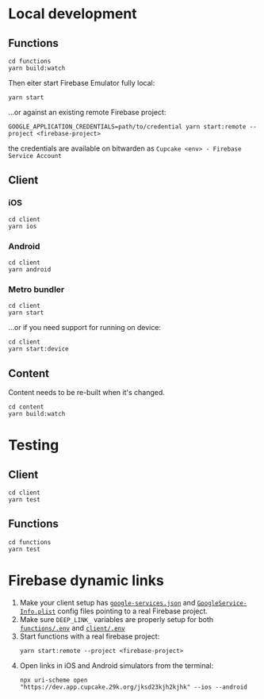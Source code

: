 # Local development

## Functions

```
cd functions
yarn build:watch
```

Then eiter start Firebase Emulator fully local:

```
yarn start
```

...or against an existing remote Firebase project:

```
GOOGLE_APPLICATION_CREDENTIALS=path/to/credential yarn start:remote --project <firebase-project>
```

the credentials are available on bitwarden as `Cupcake <env> - Firebase Service Account`

## Client

### iOS

```
cd client
yarn ios
```

### Android

```
cd client
yarn android
```

### Metro bundler

```
cd client
yarn start
```

...or if you need support for running on device:

```
cd client
yarn start:device
```

## Content

Content needs to be re-built when it's changed.

```
cd content
yarn build:watch
```

# Testing

## Client

```
cd client
yarn test
```

## Functions

```
cd functions
yarn test
```

# Firebase dynamic links

1. Make your client setup has [`google-services.json`](./INSTALLATION.md#android) and [`GoogleService-Info.plist`](./INSTALLATION.md#ios) config files pointing to a real Firebase project.
2. Make sure `DEEP_LINK_` variables are properly setup for both [`functions/.env`](./INSTALLATION.md#environment) and [`client/.env`](./INSTALLATION.md#environment-1)
3. Start functions with a real firebase project:
   ```
   yarn start:remote --project <firebase-project>
   ```
4. Open links in iOS and Android simulators from the terminal:
   ```
   npx uri-scheme open "https://dev.app.cupcake.29k.org/jksd23kjh2kjhk" --ios --android
   ```
